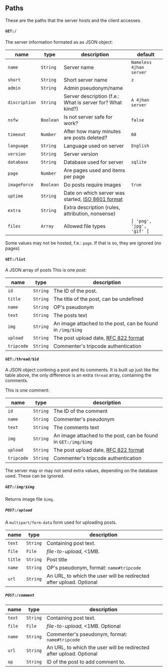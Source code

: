 ## Paths

These are the paths that the server hosts and the client accesses.

#### `GET:/`

The server information formated as as JSON object:

| **name** | **type** | **description** | **default** |
|----------|----------|-----------------|-------------|
| `name`   | `String` | Server name     | `Nameless 4jhan server` |
| `short`  | `String` | Short server name  | `z` |
| `admin`  | `String` | Admin pseudonym/name | |
| `discription` | `String` | Server description (f.e.: What is server for? What kind?) | `A 4jhan server` |
| `nsfw`   | `Boolean`| Is not server safe for work? | `false` |
| `timeout` | `Number` | After how many minutes are posts deleted? | `60` |
| `language` | `String` | Language used on server | `English` |
| `version` | `String` | Server version |  |
| `database` | `String` | Database used for server | `sqlite` |
| `page` | `Number` | Are pages used and items per page | |
| `imageForce` | `Boolean` | Do posts require images | `true` |
| `uptime` | `String` | Date on which server was started, [ISO 8601 format](https://en.wikipedia.org/wiki/ISO_8601) | |
| `extra` | `String` | Extra description (rules, attribution, nonsense) | |
| `files` | `Array`  | Allowed file types | ` [ 'png', 'jpg', 'gif' ] ` |

Some values may not be hosted, f.e.: `page`. If that is so, they are ignored (no pages)

#### `GET:/list`

A JSON array of posts
This is one post:

| **name** | **type** | **description** |
|----------|----------|-----------------|
| `id`     | `String` | The ID of the post. |
| `title`  | `String` | The title of the post, can be undefined |
| `name`   | `String` | OP's pseudonym |
| `text`   | `String` | The posts text |
| `img`    | `String` | An image attached to the post, can be found in `/img/$img` |
| `upload` | `String` | The post upload date, [RFC 822 format](https://www.ietf.org/rfc/rfc0822.txt) |
| `tripcode` | `String` | Commenter's tripcode authentication |

#### `GET:/thread/$id`

A JSON object contining a post and its comments.
It is built up just like the table above,
the only difference is an extra `thread` array, containing the comments.

This is one comment:

| **name** | **type** | **description** |
|----------|----------|-----------------|
| `id`     | `String` | The ID of the comment |
| `name`   | `String` | Commenter's pseudonym |
| `text`   | `String` | The comments text |
| `img`    | `String` | An image attached to the post, can be found in `GET:/img/$img` |
| `upload` | `String` | The post upload date, [RFC 822 format](https://www.ietf.org/rfc/rfc0822.txt) |
| `tripcode` | `String` | Commenter's tripcode authentication |

The server may or may not send extra values, depending on the database used. These can be ignored.

##### `GET:/img/$img`

Returns image file `$img`.

##### `POST:/upload`

A `multipart/form-data` form used for uploading posts.

| **name** | **type** | **description** |
|----------|----------|-----------------|
| `text`   | `String` | Containing post text. |
| `file`   | `File`   | *file-to-upload*, <1MB. |
| `title`  | `String` | Post title |
| `name`   | `String` | OP's pseudonym, format: `name#tripcode` |
| `url`    | `String` | An URL, to which the user will be redirected after upload. Optional |

##### `POST:/comment`

| **name** | **type** | **description** |
|----------|----------|-----------------|
| `text`   | `String` | Containing post text. |
| `file`   | `File`   | *file-to-upload*, <1MB. Optional |
| `name`   | `String` | Commenter's pseudonym, format: `name#tripcode`|
| `url`    | `String` | An URL, to which the user will be redirected after upload. Optional |
| `op`     | `String` | ID of the post to add comment to. |
